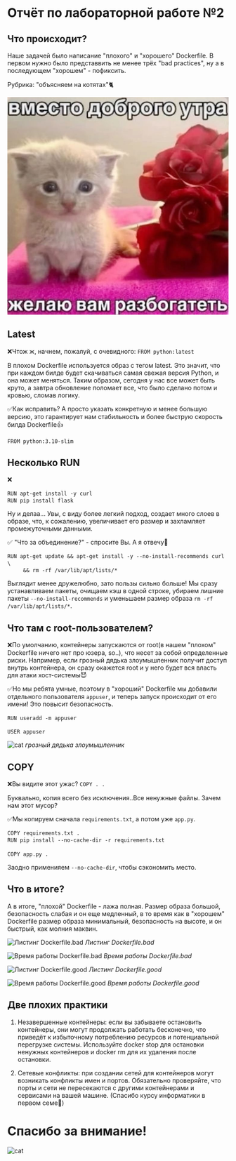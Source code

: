 # Отчёт по лабораторной работе №2
## Что происходит?
Наше задачей было написание "плохого" и  "хорошего" Dockerfile. В первом нужно было представвить не менее трёх "bad practices", ну а в последующем "хорошем" - пофиксить. 

Рубрика: "объясняем на котятах"🐈

![cat](https://github.com/Anr1st/Clouds/blob/main/lab-2/photos/cat2.jpg)

## Latest
❌Чтож ж, начнем, пожалуй, c очевидного:
```FROM python:latest```

В плохом Dockerfile используется образ с тегом latest. 
Это значит, что при каждом билде будет скачиваться самая 
свежая версия Python, и она может меняться. Таким образом, 
сегодня у нас все может быть круто, а завтра обновление 
поломает все, что было сделано потом и кровью, сломав логику.

✅Как исправить? А просто указать конкретную и менее большую версию, это гарантирует нам стабильность и более быструю скорость билда Dockerfile👍

```FROM python:3.10-slim```

## Несколько RUN
❌
```RUN apt-get update
RUN apt-get install -y curl
RUN pip install flask
```
Ну и делаа... Увы, с виду более легкий подход, создает много 
слоев в образе, что, к сожалению, увеличивает его размер и 
захламляет промежуточными данными. 

✅
"Что за объединение?" - спросите Вы. А я отвечу🫡
```
RUN apt-get update && apt-get install -y --no-install-recommends curl \
     && rm -rf /var/lib/apt/lists/*
```
Выглядит менее дружелюбно, зато пользы сильно больше! Мы сразу устанавливаем пакеты, очищаем кэш в одной строке, убираем лишние пакеты ```--no-install-recommends``` и уменьшаем размер образа ```rm -rf /var/lib/apt/lists/*```.

## Что там с root-пользователем?
❌По умолчанию, контейнеры запускаются от root(в нашем "плохом" Dockerfile ничего нет про юзера, so..), что несет за 
собой определенные риски. Например, если грозный дядька 
злоумышленник получит доступ внутрь контейнера, он сразу 
окажется root и у него будет вся власть для атаки 
хост-системы😈

✅Но мы ребята умные, поэтому в "хороший" Dockerfile мы добавили отдельного пользователя ```appuser```, и теперь запуск происходит от его имени! Это повысит безопасность.

```RUN useradd -m appuser```

```USER appuser```

![cat](https://github.com/Anr1st/Clouds/blob/main/lab-2/photos/cat%20krutoi.jpg)
*грозный дядька злоумышленник*

## COPY
❌Вы видите этот ужас?
```COPY . .```

Буквально, копия всего без исключения..Все ненужные файлы. Зачем нам этот мусор?


✅Мы копируем сначала ```requirements.txt```, а потом уже ```app.py```. 

```
COPY requirements.txt .
RUN pip install --no-cache-dir -r requirements.txt

COPY app.py .
```
Заодно применияем ```--no-cache-dir```, чтобы сэкономить место.

## Что в итоге?
А в итоге, "плохой" Dockerfile - лажа полная. Размер образа большой, безопасность слабая и он еще медленный, в то время как в "хорошем" Dockerfile размер образа минимальный, безопасность на высоте, и он быстрый, как молния маквин.



![Листинг Dockerfile.bad](https://github.com/Anr1st/Clouds/blob/main/lab-2/photos/1.1.png)
*Листинг Dockerfile.bad*

![Время работы Dockerfile.bad](https://github.com/Anr1st/Clouds/blob/main/lab-2/photos/1.png)
*Время работы Dockerfile.bad*

![Листинг Dockerfile.good](https://github.com/Anr1st/Clouds/blob/main/lab-2/photos/2.1.png)
*Листинг Dockerfile.good*

![Время работы Dockerfile.good](https://github.com/Anr1st/Clouds/blob/main/lab-2/photos/2.png)
*Время работы Dockerfile.good*

## Две плохих практики

1. Незавершенные контейнеры: если вы забываете остановить контейнеры, они могут продолжать работать бесконечно, что приведёт к избыточному потреблению ресурсов и потенциальной перегрузке системы. Используйте docker stop для остановки ненужных контейнеров и docker rm для их удаления после остановки. 

2. Сетевые конфликты: при создании сетей для контейнеров могут возникать конфликты имен и портов. Обязательно проверяйте, что порты и сети не пересекаются с другими контейнерами и сервисами на вашей машине. (Спасибо курсу информатики в первом семе🛜)

# Спасибо за внимание! 
![cat](https://github.com/Anr1st/Clouds/blob/main/lab-2/photos/cat1.1.jpg)